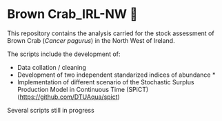 # Brown Crab_IRL-NW :crab:

This repository contains the analysis carried for the stock assessment of Brown Crab (*Cancer pagurus*) in the North West of Ireland. 

The scripts include the development of: 
* Data collation / cleaning 
* Development of two independent standarized indices of abundance
  * 
* Implementation of different scenario of the Stochastic Surplus Production Model in Continuous Time (SPiCT) (https://github.com/DTUAqua/spict)

Several scripts still in progress
